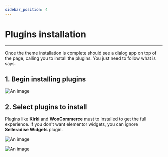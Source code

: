 ```yaml
---
sidebar_position: 4
---
```


# Plugins installation

---

Once the theme installation is complete should see a dialog app on top of the page, calling you to install the plugins. You just need to follow what is says.

## 1. Begin installing plugins

![An image](/img/installation-plugins.png)

## 2. Select plugins to install

Plugins like **Kirki** and **WooCommerce** must to installed to get the full experience. If you don't want elementor widgets, you can ignore **Selleradise Widgets** plugin.

![An image](/img/installation-plugins-select.png)

![An image](/img/installation-plugins-complete.png)
